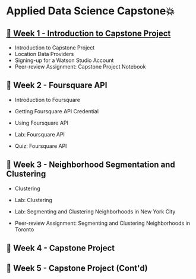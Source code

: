 # Applied Data Science Capstone💥

## [📅 Week 1 - Introduction to Capstone Project](https://github.com/DerartuDagne/IBM-Data-Science-Professional-Certificates/tree/main/10:%20Appliead%20Data%20Science%20Capstone/Week_1_Introduction)

- Introduction to Capstone Project
- Location Data Providers
- Signing-up for a Watson Studio Account
- Peer-review Assignment: Capstone Project Notebook

## 📅 Week 2 - Foursquare API

- Introduction to Foursquare

- Getting Foursquare API Credential

- Using Foursquare API
- Lab: Foursquare API
- Quiz: Foursquare API

## 📅 Week 3 - Neighborhood Segmentation and Clustering

- Clustering

- Lab: Clustering

- Lab: Segmenting and Clustering Neighborhoods in New York City

- Peer-review Assignment: Segmenting and Clustering Neighborhoods in Toronto
 
## 📅 Week 4 - Capstone Project

## 📅 Week 5 - Capstone Project (Cont'd)
